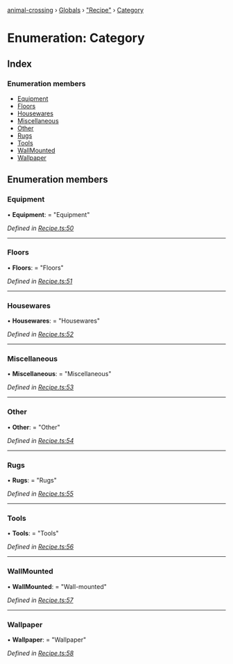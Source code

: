 [animal-crossing](../README.md) › [Globals](../globals.md) › ["Recipe"](../modules/_recipe_.md) › [Category](_recipe_.category.md)

# Enumeration: Category

## Index

### Enumeration members

* [Equipment](_recipe_.category.md#equipment)
* [Floors](_recipe_.category.md#floors)
* [Housewares](_recipe_.category.md#housewares)
* [Miscellaneous](_recipe_.category.md#miscellaneous)
* [Other](_recipe_.category.md#other)
* [Rugs](_recipe_.category.md#rugs)
* [Tools](_recipe_.category.md#tools)
* [WallMounted](_recipe_.category.md#wallmounted)
* [Wallpaper](_recipe_.category.md#wallpaper)

## Enumeration members

###  Equipment

• **Equipment**: = "Equipment"

*Defined in [Recipe.ts:50](https://github.com/Norviah/animal-crossing/blob/ba83c61/module/types/Recipe.ts#L50)*

___

###  Floors

• **Floors**: = "Floors"

*Defined in [Recipe.ts:51](https://github.com/Norviah/animal-crossing/blob/ba83c61/module/types/Recipe.ts#L51)*

___

###  Housewares

• **Housewares**: = "Housewares"

*Defined in [Recipe.ts:52](https://github.com/Norviah/animal-crossing/blob/ba83c61/module/types/Recipe.ts#L52)*

___

###  Miscellaneous

• **Miscellaneous**: = "Miscellaneous"

*Defined in [Recipe.ts:53](https://github.com/Norviah/animal-crossing/blob/ba83c61/module/types/Recipe.ts#L53)*

___

###  Other

• **Other**: = "Other"

*Defined in [Recipe.ts:54](https://github.com/Norviah/animal-crossing/blob/ba83c61/module/types/Recipe.ts#L54)*

___

###  Rugs

• **Rugs**: = "Rugs"

*Defined in [Recipe.ts:55](https://github.com/Norviah/animal-crossing/blob/ba83c61/module/types/Recipe.ts#L55)*

___

###  Tools

• **Tools**: = "Tools"

*Defined in [Recipe.ts:56](https://github.com/Norviah/animal-crossing/blob/ba83c61/module/types/Recipe.ts#L56)*

___

###  WallMounted

• **WallMounted**: = "Wall-mounted"

*Defined in [Recipe.ts:57](https://github.com/Norviah/animal-crossing/blob/ba83c61/module/types/Recipe.ts#L57)*

___

###  Wallpaper

• **Wallpaper**: = "Wallpaper"

*Defined in [Recipe.ts:58](https://github.com/Norviah/animal-crossing/blob/ba83c61/module/types/Recipe.ts#L58)*
